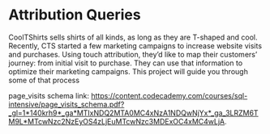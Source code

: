 # Attribution Queries
CoolTShirts sells shirts of all kinds, as long as they are T-shaped and cool. Recently, CTS started a few marketing campaigns to increase website visits and purchases. Using touch attribution, they’d like to map their customers’ journey: from initial visit to purchase. They can use that information to optimize their marketing campaigns. This project will guide you through some of that process

page_visits schema link: https://content.codecademy.com/courses/sql-intensive/page_visits_schema.pdf?_gl=1*140krh9*_ga*MTIxNDQ2MTA0MC4xNzA1NDQwNjYx*_ga_3LRZM6TM9L*MTcwNzc2NzEyOS4zLjEuMTcwNzc3MDExOC4xMC4wLjA.
